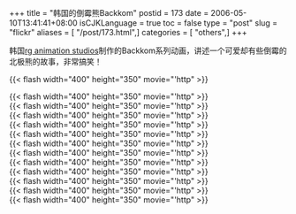 +++
title = "韩国的倒霉熊Backkom"
postid = 173
date = 2006-05-10T13:41:41+08:00
isCJKLanguage = true
toc = false
type = "post"
slug = "flickr"
aliases = [ "/post/173.html",]
categories = [ "others",]
+++


韩国[rg animation studios](http://www.rgstudios.com)制作的Backkom系列动画，讲述一个可爱却有些倒霉的北极熊的故事，非常搞笑！

{{< flash width="400" height="350" movie="'http" >}}

<!--more-->  
{{< flash width="400" height="350" movie="'http" >}}  
{{< flash width="400" height="350" movie="'http" >}}  
{{< flash width="400" height="350" movie="'http" >}}  
{{< flash width="400" height="350" movie="'http" >}}  
{{< flash width="400" height="350" movie="'http" >}}  
{{< flash width="400" height="350" movie="'http" >}}  
{{< flash width="400" height="350" movie="'http" >}}  
{{< flash width="400" height="350" movie="'http" >}}  
{{< flash width="400" height="350" movie="'http" >}}  
{{< flash width="400" height="350" movie="'http" >}}  
{{< flash width="400" height="350" movie="'http" >}}  
{{< flash width="400" height="350" movie="'http" >}}

